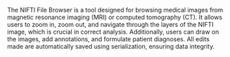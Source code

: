 The NIFTI File Browser is a tool designed for browsing medical images from magnetic resonance imaging (MRI) or computed tomography (CT). It allows users to zoom in, zoom out, and navigate through the layers of the NIFTI image, which is crucial in correct analysis. Additionally, users can draw on the images, add annotations, and formulate patient diagnoses. All edits made are automatically saved using serialization, ensuring data integrity.

